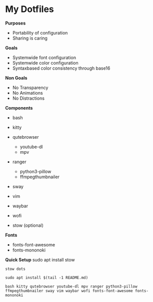 # My Dotfiles

**Purposes**
* Portability of configuration
* Sharing is caring

**Goals**
* Systemwide font configuration
* Systemwide color configuration
* Syntaxbased color consistency through base16

**Non Goals**
* No Transparency
* No Animations
* No Distractions

**Components**
* bash
* kitty
* qutebrowser
    * youtube-dl
    * mpv
* ranger
    * python3-pillow
    * ffmpegthumbnailer
* sway
* vim
* waybar
* wofi

* stow (optional)

**Fonts**
* fonts-font-awesome
* fonts-mononoki

**Quick Setup**
    sudo apt install stow

    stow dots

    sudo apt install $(tail -1 README.md)

    bash kitty qutebrowser youtube-dl mpv ranger python3-pillow ffmpegthumbnailer sway vim waybar wofi fonts-font-awesome fonts-mononoki

